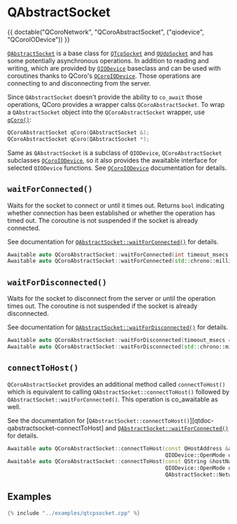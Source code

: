 # QAbstractSocket

{{ doctable("QCoroNetwork", "QCoroAbstractSocket", ("qiodevice", "QCoroIODevice")) }}

[`QAbstractSocket`][qtdoc-qabstractsocket] is a base class for [`QTcpSocket`][qtdoc-qtcpsocket]
and [`QUdpSocket`][qtdoc-qudpsocket] and has some potentially asynchronous operations.
In addition to reading and writing, which are provided by [`QIODevice`][qtdoc-qiodevice]
baseclass and can be used with coroutines thanks to QCoro's [`QCoroIODevice`][qcoro-qcoroiodevice].
Those operations are connecting to and disconnecting from the server.

Since `QAbstractSocket` doesn't provide the ability to `co_await` those operations, QCoro provides
 a wrapper calss `QCoroAbstractSocket`. To wrap a `QAbstractSocket` object into the `QCoroAbstractSocket`
 wrapper, use [`qCoro()`][qcoro-coro]:

```cpp
QCoroAbstractSocket qCoro(QAbstractSocket &);
QCoroAbstractSocket qCoro(QAbstractSocket *);
```

Same as `QAbstractSocket` is a subclass of `QIODevice`, `QCoroAbstractSocket` subclasses
[`QCoroIODevice`][qcoro-qcoroiodevice], so it also provides the awaitable interface for selected
`QIODevice` functions. See [`QCoroIODevice`][qcoro-qcoroiodevice] documentation for details.

## `waitForConnected()`

Waits for the socket to connect or until it times out. Returns `bool` indicating whether
connection has been established or whether the operation has timed out. The coroutine
is not suspended if the socket is already connected.

See documentation for [`QAbstractSocket::waitForConnected()`][qtdoc-qabstractsocket-waitForConnected]
for details.

```cpp
Awaitable auto QCoroAbstractSocket::waitForConnected(int timeout_msecs = 30'000);
Awaitable auto QCoroAbstractSocket::waitForConnected(std::chrono::milliseconds timeout);
```

## `waitForDisconnected()`

Waits for the socket to disconnect from the server or until the operation times out.
The coroutine is not suspended if the socket is already disconnected.

See documentation for [`QAbstractSocket::waitForDisconnected()`][qtdoc-qabstractsocket-waitForDisconnected]
for details.

```cpp
Awaitable auto QCoroAbstractSocket::waitForDisconnected(timeout_msecs = 30'000);
Awaitable auto QCoroAbstractSocket::waitForDisconnected(std::chrono::milliseconds timeout);
```

## `connectToHost()`

`QCoroAbstractSocket` provides an additional method called `connectToHost()` which is equivalent
to calling `QAbstractSocket::connectToHost()` followed by `QAbstractSocket::waitForConnected()`. This
operation is co_awaitable as well.

See the documentation for [`QAbstractSocket::connectToHost()`][qtdoc-qabstractsocket-connectToHost] and
[`QAbstractSocket::waitForConnected()`][qtdoc-qabstractsocket-waitForConnected] for details.

```cpp
Awaitable auto QCoroAbstractSocket::connectToHost(const QHostAddress &address, quint16 port,
                                                  QIODevice::OpenMode openMode = QIODevice::ReadOnly);
Awaitable auto QCoroAbstractSocket::connectToHost(const QString &hostName, quint16 port,
                                                  QIODevice::OpenMode openMode = QIODevice::ReadOnly,
                                                  QAbstractSocket::NetworkLayerProtocol protocol = QAbstractSocket::AnyIPProtocol);
```

## Examples

```cpp
{% include "../examples/qtcpsocket.cpp" %}
```


[qtdoc-qiodevice]: https://doc.qt.io/qt-5/qiodevice.html
[qtdoc-qtcpsocket]: https://doc.qt.io/qt-5/qtcpsocket.html
[qtdoc-qudpsocket]: https://doc.qt.io/qt-5/qudpsocket.html
[qtdoc-qabstractsocket]: https://doc.qt.io/qt-5/qabstractsocket.html
[qtdoc-qabstractsocket-connectToServer]: https://doc.qt.io/qt-5/qabstractsocket.html#connectToServer
[qtdoc-qabstractsocket-waitForConnected]: https://doc.qt.io/qt-5/qabstractsocket.html#waitForConnected
[qtdoc-qabstractsocket-waitForDisconnected]: https://doc.qt.io/qt-5/qabstractsocket.html#waitForDisconnected
[qcoro-coro]: coro.md
[qcoro-qcoroiodevice]: qiodevice.md
